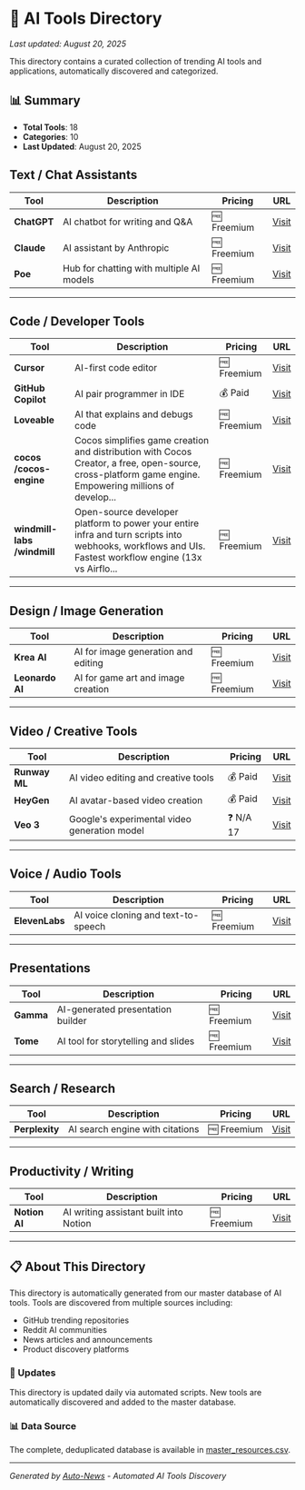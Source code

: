 # 🤖 AI Tools Directory

*Last updated: August 20, 2025*

This directory contains a curated collection of trending AI tools and applications, automatically discovered and categorized.

## 📊 Summary
- **Total Tools**: 18
- **Categories**: 10
- **Last Updated**: August 20, 2025

## Text / Chat Assistants

| Tool | Description | Pricing | URL |
|------|-------------|---------|-----|
| **ChatGPT** | AI chatbot for writing and Q&A | 🆓 Freemium | [Visit](https://chat.openai.com) |
| **Claude** | AI assistant by Anthropic | 🆓 Freemium | [Visit](https://claude.ai) |
| **Poe** | Hub for chatting with multiple AI models | 🆓 Freemium | [Visit](https://poe.com) |

---

## Code / Developer Tools

| Tool | Description | Pricing | URL |
|------|-------------|---------|-----|
| **Cursor** | AI-first code editor | 🆓 Freemium | [Visit](https://www.cursor.so) |
| **GitHub Copilot** | AI pair programmer in IDE | 💰 Paid | [Visit](https://github.com/features/copilot) |
| **Loveable** | AI that explains and debugs code | 🆓 Freemium | [Visit](https://lovable.dev) |
| **cocos /cocos-engine** | Cocos simplifies game creation and distribution with Cocos Creator, a free, open-source, cross-platform game engine. Empowering millions of develop... | 🆓 Freemium | [Visit](https://github.com/cocos/cocos-engine) |
| **windmill-labs /windmill** | Open-source developer platform to power your entire infra and turn scripts into webhooks, workflows and UIs. Fastest workflow engine (13x vs Airflo... | 🆓 Freemium | [Visit](https://github.com/windmill-labs/windmill) |

---

## Design / Image Generation

| Tool | Description | Pricing | URL |
|------|-------------|---------|-----|
| **Krea AI** | AI for image generation and editing | 🆓 Freemium | [Visit](https://www.krea.ai) |
| **Leonardo AI** | AI for game art and image creation | 🆓 Freemium | [Visit](https://www.leonardo.ai) |

---

## Video / Creative Tools

| Tool | Description | Pricing | URL |
|------|-------------|---------|-----|
| **Runway ML** | AI video editing and creative tools | 💰 Paid | [Visit](https://runwayml.com) |
| **HeyGen** | AI avatar-based video creation | 💰 Paid | [Visit](https://www.heygen.com) |
| **Veo 3** | Google's experimental video generation model | ❓ N/A 17 | [Visit](https://veo.google) |

---

## Voice / Audio Tools

| Tool | Description | Pricing | URL |
|------|-------------|---------|-----|
| **ElevenLabs** | AI voice cloning and text-to-speech | 🆓 Freemium | [Visit](https://www.elevenlabs.io) |

---

## Presentations

| Tool | Description | Pricing | URL |
|------|-------------|---------|-----|
| **Gamma** | AI-generated presentation builder | 🆓 Freemium | [Visit](https://gamma.app) |
| **Tome** | AI tool for storytelling and slides | 🆓 Freemium | [Visit](https://tome.app) |

---

## Search / Research

| Tool | Description | Pricing | URL |
|------|-------------|---------|-----|
| **Perplexity** | AI search engine with citations | 🆓 Freemium | [Visit](https://www.perplexity.ai) |

---

## Productivity / Writing

| Tool | Description | Pricing | URL |
|------|-------------|---------|-----|
| **Notion AI** | AI writing assistant built into Notion | 🆓 Freemium | [Visit](https://www.notion.so/product/ai) |

---


## 📋 About This Directory

This directory is automatically generated from our master database of AI tools. Tools are discovered from multiple sources including:
- GitHub trending repositories
- Reddit AI communities  
- News articles and announcements
- Product discovery platforms

### 🔄 Updates
This directory is updated daily via automated scripts. New tools are automatically discovered and added to the master database.

### 📊 Data Source
The complete, deduplicated database is available in [master_resources.csv](data/master_resources.csv).

---
*Generated by [Auto-News](https://github.com/yourusername/auto-news) - Automated AI Tools Discovery*
